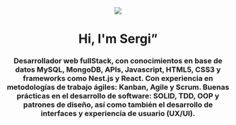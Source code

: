 <!--
**SergiAlsina/SergiAlsina** is a ✨ _special_ ✨ repository because its `README.md` (this file) appears on your GitHub profile.

Here are some ideas to get you started:

- 🔭 I’m currently working on ...
- 🌱 I’m currently learning ...
- 👯 I’m looking to collaborate on ...
- 🤔 I’m looking for help with ...
- 💬 Ask me about ...
- 📫 How to reach me: ...
- 😄 Pronouns: ...
- ⚡ Fun fact: ...
-->
   
<div align= "center">
<img src= "https://media.giphy.com/media/xT9IgzoKnwFNmISR8I/giphy.gif" />
<h1 align="center">Hi, I'm Sergi”</h1>
<h3 align="center">Desarrollador web fullStack, con conocimientos en base de datos MySQL, MongoDB, APIs, Javascript, HTML5, CSS3 y frameworks como Nest.js y React. Con experiencia en metodologías de trabajo ágiles: Kanban, Agile y Scrum. Buenas prácticas en el desarrollo de software: SOLID, TDD, OOP y patrones de diseño, así como también el desarrollo de interfaces y experiencia de usuario (UX/UI).</h3>
</div>
